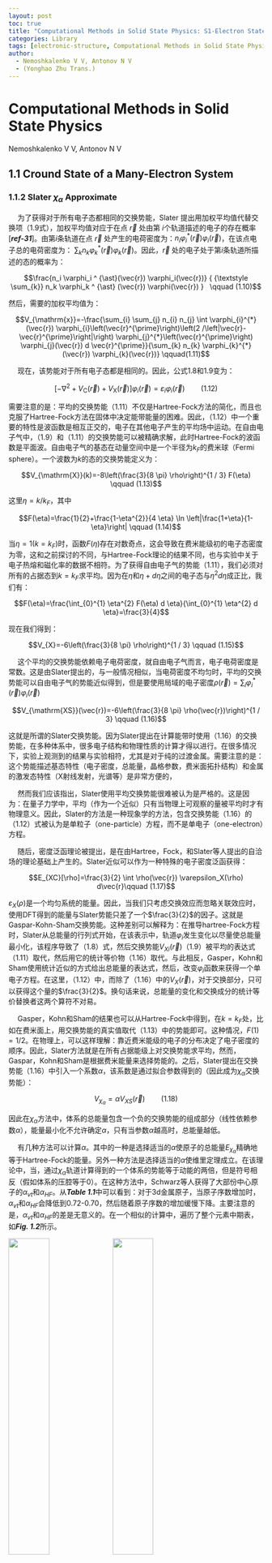 ```yaml
---
layout: post
toc: true
title: "Computational Methods in Solid State Physics: S1-Electron States in Ideal Crystals-1.1.2 Slater Xα Approximate"
categories: Library
tags: [electronic-structure, Computational Methods in Solid State Physics]
author:
  - Nemoshkalenko V V, Antonov N V
  - (Yonghao Zhu Trans.)
---
```


# Computational Methods in Solid State Physics

Nemoshkalenko V V, Antonov N V

## 1.1 Cround State of a Many-Electron System

### 1.1.2 Slater $\chi_\alpha$ Approximate


&emsp; 为了获得对于所有电子态都相同的交换势能，Slater 提出用加权平均值代替交换项（1.9式），加权平均值对应于在点 $\vec{r}$ 处由第 $i$个轨道描述的电子的存在概率[***ref-31***]。由第$i$条轨道在点 $\vec{r}$ 处产生的电荷密度为：$n_i\varphi_i^{\ast}(\vec{r}) \varphi_{i}(\vec{r})$，在该点电子总的电荷密度为： ${\textstyle \sum_{k}} n_k \varphi_k^{\ast}(\vec{r}) \varphi_{k}(\vec{r})$。因此，$\vec{r}$ 处的电子处于第$i$条轨道所描述的态的概率为：

$$\frac{n_i \varphi_i ^ {\ast}(\vec{r}) \varphi_i(\vec{r})} { {\textstyle \sum_{k}} n_k \varphi_k ^ {\ast} (\vec{r}) \varphi(\vec{r}) }   \qquad (1.10)$$


然后，需要的加权平均值为：

$$V_{\mathrm{x}}=-\frac{\sum_{i} \sum_{j} n_{i} n_{j} \int \varphi_{i}^{*}(\vec{r}) \varphi_{i}\left(\vec{r}^{\prime}\right)\left(2 /\left|\vec{r}-\vec{r}^{\prime}\right|\right) \varphi_{j}^{*}\left(\vec{r}^{\prime}\right) \varphi_{j}(\vec{r}) d \vec{r}^{\prime}}{\sum_{k} n_{k} \varphi_{k}^{*}(\vec{r}) \varphi_{k}(\vec{r})} \qquad(1.11)$$      

&emsp; 现在，该势能对于所有电子态都是相同的。因此，公式1.8和1.9变为：

$$\left[-\nabla^{2}+V_{\mathrm{C}}(\vec{r})+V_{\mathrm{X}}(\vec{r})\right] \varphi_{i}(\vec{r})=\varepsilon_{i} \varphi_{i}(\vec{r}) \qquad (1.12)$$

需要注意的是：平均的交换势能（1.11）不仅是Hartree-Fock方法的简化，而且也克服了Hartree-Fock方法在固体中决定能带能量的困难。因此，（1.12）中一个重要的特性是波函数是相互正交的，电子在其他电子产生的平均场中运动。在自由电子气中，（1.9）和（1.11）的交换势能可以被精确求解，此时Hartree-Fock的波函数是平面波。自由电子气的基态在动量空间中是一个半径为$k_F$的费米球（Fermi sphere）。一个波数为$k$的态的交换势能定义为：

$$V_{\mathrm{X}}(k)=-8\left(\frac{3}{8 \pi} \rho\right)^{1 / 3} F(\eta) \qquad (1.13)$$

这里$\eta=k/k_F$，其中

$$F(\eta)=\frac{1}{2}+\frac{1-\eta^{2}}{4 \eta} \ln \left|\frac{1+\eta}{1-\eta}\right| \qquad (1.14)$$

当$\eta=1(k=k_F)$时，函数$F(\eta)$存在对数奇点，这会导致在费米能级初的电子态密度为零，这和之前探讨的不同，与Hartree-Fock理论的结果不同，也与实验中关于电子热熔和磁化率的数据不相符。为了获得自由电子气的势能（1.11），我们必须对所有的占据态到$k=k_F$求平均。因为在$\eta$和$\eta+d\eta$之间的电子态与$\eta^2 d\eta$成正比，我们有：

$$F(\eta)=\frac{\int_{0}^{1} \eta^{2} F(\eta) d \eta}{\int_{0}^{1} \eta^{2} d \eta}=\frac{3}{4}$$

现在我们得到：

$$V_{X}=-6\left(\frac{3}{8 \pi} \rho\right)^{1 / 3} \qquad (1.15)$$

&emsp; 这个平均的交换势能依赖电子电荷密度，就自由电子气而言，电子电荷密度是常数。这是由Slater提出的，与一般情况相似，当电荷密度不均匀时，平均的交换势能可以自由电子气的势能近似得到，但是要使用局域的电子密度$\rho(\vec{r}) = {\textstyle \sum_{i}} \varphi_i^{\ast}(\vec{r}) \varphi_{i}(\vec{r})$

$$V_{\mathrm{XS}}(\vec{r})=-6\left(\frac{3}{8 \pi} \rho(\vec{r})\right)^{1 / 3} \qquad (1.16)$$

这就是所谓的Slater交换势能。因为Slater提出在计算能带时使用（1.16）的交换势能，在多种体系中，很多电子结构和物理性质的计算才得以进行。在很多情况下，实验上观测到的结果与实验相符，尤其是对于纯的过渡金属。需要注意的是：这个势能描述基态特性（电子密度，总能量，晶格参数，费米面拓扑结构）和金属的激发态特性（X射线发射，光谱等）是非常方便的，

&emsp; 然而我们应该指出，Slater使用平均交换势能很难被认为是严格的。这是因为：在量子力学中，平均（作为一个近似）只有当物理上可观察的量被平均时才有物理意义。因此，Slater的方法是一种现象学的方法，包含交换势能（1.16）的（1.12）式被认为是单粒子（one-particle）方程，而不是单电子（one-electron）方程。

&emsp; 随后，密度泛函理论被提出，是在由Hartree，Fock，和Slater等人提出的自洽场的理论基础上产生的。Slater近似可以作为一种特殊的电子密度泛函获得：

$$E_{XC}[\rho]=\frac{3}{2} \int \rho(\vec{r}) \varepsilon_X(\rho) d\vec{r}\qquad (1.17)$$

$\varepsilon_X(\rho)$是一个均匀系统的能量。因此，当我们只考虑交换效应而忽略关联效应时，使用DFT得到的能量与Slater势能只差了一个$\frac{3}{2}$的因子。这就是Gaspar-Kohn-Sham交换势能。这种差别可以解释为：在推导hartree-Fock方程时，Slater从总能量的行列式开始，在该表示中，轨道$\varphi_i$发生变化以尽量使总能量最小化，该程序导致了（1.8）式，然后交换势能$V_{Xi}(\vec{r})$（1.9）被平均的表达式（1.11）取代，然后用它的统计等价物（1.16）取代。与此相反，Gasper，Kohn和Sham使用统计近似的方式给出总能量的表达式，然后，改变$\varphi_i$函数来获得一个单电子方程。在这里，（1.12）中，而除了（1.16）中的$V_X(\vec{r})$，对于交换部分，只可以获得这个量的$\frac{3}{2}$。换句话来说，总能量的变化和交换成分的统计等价替换者这两个算符不对易。

&emsp; Gasper，Kohn和Sham的结果也可以从Hartree-Fock中得到，在$k=k_F$处，比如在费米面上，用交换势能的真实值取代（1.13）中的势能即可。这种情况，$F(1)=1/2$。在物理上，可以这样理解：靠近费米能级的电子的分布决定了电子密度的顺序。因此，Slater方法就是在所有占据能级上对交换势能求平均，然而，Gaspar，Kohn和Sham是根据费米能量来选择势能的。之后，Slater提出在交换势能（1.16）中引入一个系数$\alpha$，该系数是通过拟合参数得到的（因此成为$\chi_\alpha$交换势能）：

$$V_{\chi_{\alpha}} = \alpha V_{XS}(\vec{r}) \qquad (1.18)$$

因此在$\chi_\alpha$方法中，体系的总能量包含一个负的交换势能的组成部分（线性依赖参数$\alpha$），能量最小化不允许确定$\alpha$，只有当参数$\alpha$越高时，总能量越低。

&emsp; 有几种方法可以计算$\alpha$。其中的一种是选择适当的$\alpha$使原子的总能量$E_{\chi_{\alpha}}$精确地等于Hartree-Fock的能量。另外一种方法是选择适当的$\alpha$使维里定理成立。在该理论中，当，通过$\chi_\alpha$轨道计算得到的一个体系的势能等于动能的两倍，但是符号相反（假如体系的压腔等于0）。在这种方法中，Schwarz等人获得了大部份中心原子的$\alpha_{vt}$和$\alpha_{HF}$。从***Table 1.1***中可以看到：对于3d金属原子，当原子序数增加时，$\alpha_{vt}$和$\alpha_{HF}$会降低到0.72-0.70，然后随着原子序数的增加缓慢下降。主要注意的是，$\alpha_{vt}$和$\alpha_{HF}$的差是无意义的。在一个相似的计算中，遍历了整个元素中期表，如***Fig. 1.2***所示。
    
<img src="https://yonghao-zhu.github.io/zhuyan.github.io/imags/library/CMSSP/2-Table 1.1.jpg" width="40%">
    
<img src="https://yonghao-zhu.github.io/zhuyan.github.io/imags/library/CMSSP/3-Figure 1.2.jpg" width="40%">
    

&emsp; 现在，Slater势能的成功之处已经十分清楚了。在能带理论发展的早期阶段，计算通常是非自洽的，使用全Slater交换势能，$\alpha=1$。随后，使用（1.18）的势能的自洽计算方法可以到和之前相同的结果。需要注意的是，当使用变分原理时，借助由自洽问题的解决方案产生的轨道确定的总能量将小于使用任何其他轨道计算的总能量。于此相反，在$\alpha=1$处获得的势能比较小的$\alpha$处获得的更深（***Table 1.1***）。实际上，这两个相反的效应完全可以取得平衡，至少是在计算过渡金属的能带时。这种偶然的错误的相互抵消使得近二十年来获得了正确的物理结果。然而，全部的补偿没有在过渡金属复合物中发现，并且，在这种情况下，必须使用（1.18）的势能进行自洽计算。

&emsp; 对Hartree-Fock理论而言，很多物理现象不充分描述的另外一个原因是没有考虑足够的关联效应。在实际的体系中，一个电子的运动与其他电子的运动相关。由于库伦排斥作用，两个电子相互靠近时将消耗能量，在（1.4）式中，当$\vec{r} \to \vec{r}'$时$V_C(\vec{r})\to \infty$ 。这允许假设每个电子都被一个库伦空穴包围。

&emsp; 通过Pauli原理，因为不超过一个电子可能占据一个量子态，我们可以类比库伦空穴来谈论费米空穴。因此，Hartree-Fock波函数（1.5）只允许平行自旋电子的相关性。在其他地方，反平行自旋电子的相关性也被称为一个相关性。通过定义，相关能等于一个相互作用的电子系统的总能量减去Hartree-Fock能量$E_{HF}$:

$$E_c=E-E_{HF} \qquad (1.19)$$

在这里，$E_{HF}$包括相对论修正。

&emsp; 在Hartree-Fock理论中，电子的相关性可以通过两种方法计算：直接在体系的总的波函数中引入电子间的距离，使用构型相互作用理论（configuration interaction method）。前者看起来是是合理的，因为成对构型（pairwise configuration）是电子相关能的主要贡献。然后，实验性的波函数为：

$$\Psi_c=W\Psi \qquad (1.20)$$

其中，$\Psi$是Hartree-Fock方法中使用的Slater行列式。$W$函数可以用两电子函数$u(r_i,r_j)$构建:

$$W=exp\frac{1}{2} \sum_{i<j} u(r_i, r_j) \qquad (1.21)$$

&emsp; 现在，必须要使用变分原理来同时优化$u$和$\Psi$。然而，两电子函数违背了$\Psi_c$的正交性，使上述过程变得复杂。为了简化这个函数，$\Psi$定义为粒子间无相互作用的气体，比如对于$u=0$，并且$u$被写成忽略了对自旋的依赖的形式。这种形式在中被使用处理均质电子气。使用的函数$u$的形式为：

$$u(r)=-\frac{1}{4\pi r}[1-exp(-br)]$$ 

其中，$b \sim k_F$可以使用数值变分得到，作者得到的结果与Vashishta和Singwi报道的相同。这种方法有一个简短的综述可以参考。

&emsp; 构型相互作用理论（configuration interaction method）广泛应用于原子计算。在该方法中，波函数被写成行列式函数的线性组合，可以通过单电子自旋轨道波函数得到：

$$\Psi_c = \sum_{K}C_K \Psi(K) \qquad (1.22)$$

&emsp; 这里，$\Psi(K)$是由$N$个电子组成的系统的不同构型$K$的 Slater 行列式（1.5）。对上式的主要贡献来自由Hartree-Fock方程导致的行列式，即主要的行列式。其他行列式是通过将主行列式的一个或几个轨道替换为与主要行列式的所有主行列正交的其他轨道而得出的。将（1.22）式带入道（1.6）中得到系数$C_K$和能量$E$的无限线性方程组，当然，必须要截断。随着构型的增加，计算得越精确。如果轨道$\varphi_i(\vec{r})$和系数$C_K$同时变化，计算的结果将会更精确。

&emsp; 应用于原子中，该理论得严格形式可以参考。该方法最主要得劣势在于它非常复杂，难以处理，为了确保足够得精度必须要计算很多行列式。

&emsp; 自洽场和构型相互作用理论都可以靠电子的相关性，显著地提高Hartree-Fock计算的精度。但是它们只能应用在有效的多粒子系统中，比如自由原子。对于晶体，必须要使用Slater $\chi_\alpha$近似。Bohm和Pines已经表明在考虑电子相关性后，交换能强烈依赖于$\vec{k}$的现象消失，然而使用Hartree-Fock方法将会产生该现象。这是$\chi_\alpha$近似的独特的成功之处。

[微信公众号](https://mp.weixin.qq.com/s/E3-KoT2eoJDXKyDflv97Eg "Computational Methods in Solid State Physics: Section 1 Electron States in Ideal Crystals")

## Reference
- Nemoshkalenko V V, Antonov N V. Computational methods in solid state physics[M]. CRC Press, 1999.